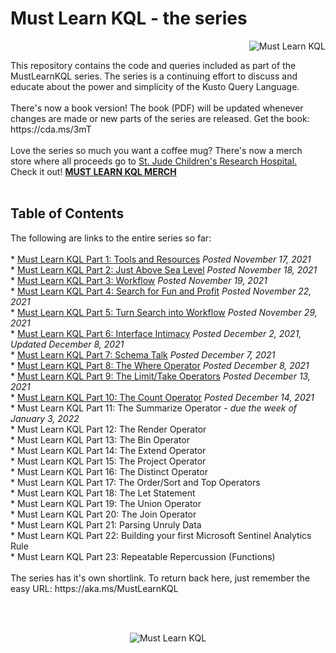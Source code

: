 # Must Learn KQL - the series<br>
<p align="right"><img src="https://github.com/rod-trent/MustLearnKQL/blob/main/Series_Images/MustLearnKQLBannerSmallSmall.png" alt="Must Learn KQL"></center></p>
This repository contains the code and queries included as part of the MustLearnKQL series. The series is a continuing effort to discuss and educate about the power and simplicity of the Kusto Query Language.<br><br>
There's now a book version! The book (PDF) will be updated whenever changes are made or new parts of the series are released. Get the book: https://cda.ms/3mT
<br><br>
Love the series so much you want a coffee mug? There's now a merch store where all proceeds go to <a href="https://cda.ms/3vg" target="_blank">St. Jude Children's Research Hospital.</a> Check it out! <b><a href="https://cda.ms/3vg" target="_blank">MUST LEARN KQL MERCH</a></b>
<br><br>
<b><h2>Table of Contents</h2></b>
The following are links to the entire series so far:
<br><br>
* <a href="https://cda.ms/3fC" target="_blank">Must Learn KQL Part 1: Tools and Resources</a> <i>Posted November 17, 2021</i><br>
* <a href="https://cda.ms/3fD" target="_blank">Must Learn KQL Part 2: Just Above Sea Level</a> <i>Posted November 18, 2021</i><br>
* <a href="https://cda.ms/3fQ" target="_blank">Must Learn KQL Part 3: Workflow</a> <i>Posted November 19, 2021</i><br>
* <a href="https://cda.ms/3gH" target="_blank">Must Learn KQL Part 4: Search for Fun and Profit</a> <i>Posted November 22, 2021</i><br>
* <a href="https://cda.ms/3jm" target="_blank">Must Learn KQL Part 5: Turn Search into Workflow</a> <i>Posted November 29, 2021</i><br>
* <a href="https://cda.ms/3mc" target="_blank">Must Learn KQL Part 6: Interface Intimacy</a> <i>Posted December 2, 2021, Updated December 8, 2021</i><br>
* <a href="https://cda.ms/3pm" target="_blank">Must Learn KQL Part 7: Schema Talk</a> <i>Posted December 7, 2021</i><br>
* <a href="https://cda.ms/3qj" target="_blank">Must Learn KQL Part 8: The Where Operator</a> <i>Posted December 8, 2021</i><br>
* <a href="https://cda.ms/3s7" target="_blank">Must Learn KQL Part 9: The Limit/Take Operators</a> <i>Posted December 13, 2021</i><br>
* <a href="https://cda.ms/3sM" target="_blank">Must Learn KQL Part 10: The Count Operator</a> <i>Posted December 14, 2021</i><br>
* Must Learn KQL Part 11: The Summarize Operator - <i>due the week of January 3, 2022</i><br>
* Must Learn KQL Part 12: The Render Operator<br>
* Must Learn KQL Part 13: The Bin Operator<br>
* Must Learn KQL Part 14: The Extend Operator<br>
* Must Learn KQL Part 15: The Project Operator<br>
* Must Learn KQL Part 16: The Distinct Operator<br>
* Must Learn KQL Part 17: The Order/Sort and Top Operators<br>
* Must Learn KQL Part 18: The Let Statement<br>
* Must Learn KQL Part 19: The Union Operator<br>
* Must Learn KQL Part 20: The Join Operator<br>
* Must Learn KQL Part 21: Parsing Unruly Data<br>
* Must Learn KQL Part 22: Building your first Microsoft Sentinel Analytics Rule<br>
* Must Learn KQL Part 23: Repeatable Repercussion (Functions)
<br><br>
The series has it's own shortlink. To return back here, just remember the easy URL:  https://aka.ms/MustLearnKQL

<br><br>
<p align="center"><img src="https://github.com/rod-trent/MustLearnKQL/blob/main/Series_Images/MustLearnKQLBannerSmall.png" alt="Must Learn KQL"></center></p>
